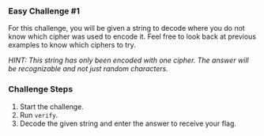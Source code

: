 ### Easy Challenge #1
For this challenge, you will be given a string to decode where you do not know which cipher was used to encode it. Feel free to look back at previous examples to know which ciphers to try.

*HINT: This string has only been encoded with one cipher. The answer will be recognizable and not just random characters.*

### Challenge Steps
1. Start the challenge.
2. Run `verify`.
3. Decode the given string and enter the answer to receive your flag.